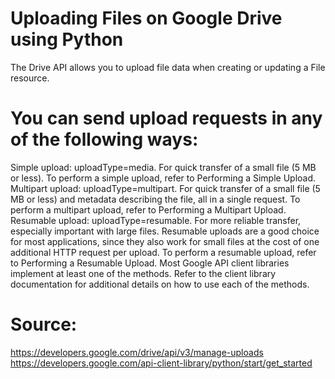 # Uploading Files on Google Drive using Python
The Drive API allows you to upload file data when creating or updating a File resource.

# You can send upload requests in any of the following ways:

Simple upload: uploadType=media. For quick transfer of a small file (5 MB or less). To perform a simple upload, refer to Performing a Simple Upload.
Multipart upload: uploadType=multipart. For quick transfer of a small file (5 MB or less) and metadata describing the file, all in a single request. To perform a multipart upload, refer to Performing a Multipart Upload.
Resumable upload: uploadType=resumable. For more reliable transfer, especially important with large files. Resumable uploads are a good choice for most applications, since they also work for small files at the cost of one additional HTTP request per upload. To perform a resumable upload, refer to Performing a Resumable Upload.
Most Google API client libraries implement at least one of the methods. Refer to the client library documentation for additional details on how to use each of the methods.

# Source:
https://developers.google.com/drive/api/v3/manage-uploads
https://developers.google.com/api-client-library/python/start/get_started
